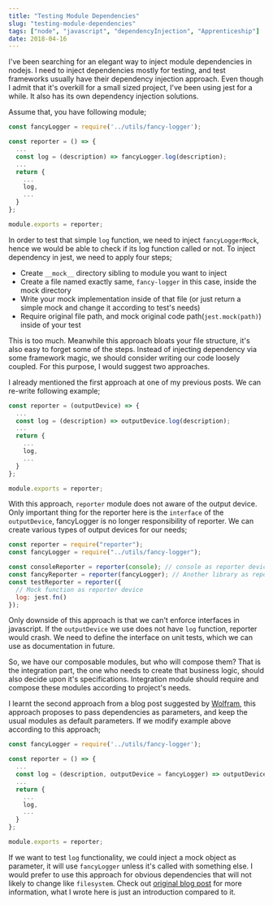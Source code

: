 ```yaml
---
title: "Testing Module Dependencies"
slug: "testing-module-dependencies"
tags: ["node", "javascript", "dependencyInjection", "Apprenticeship"]
date: 2018-04-16
---
```


I've been searching for an elegant way to inject module dependencies in nodejs. I need to inject dependencies mostly for testing, and test frameworks usually have their dependency injection approach. Even though I admit that it's overkill for a small sized project, I've been using jest for a while. It also has its own dependency injection solutions.

Assume that, you have following module;

```js
const fancyLogger = require('../utils/fancy-logger');

const reporter = () => {
  ...
  const log = (description) => fancyLogger.log(description);
  ...
  return {
    ...
    log,
    ...
  }
};

module.exports = reporter;
```

In order to test that simple `log` function, we need to inject `fancyLoggerMock`, hence we would be able to check if its log function called or not. To inject dependency in jest, we need to apply four steps;

* Create `__mock__` directory sibling to module you want to inject
* Create a file named exactly same, `fancy-logger` in this case, inside the mock directory
* Write your mock implementation inside of that file (or just return a simple mock and change it according to test's needs)
* Require original file path, and mock original code path(`jest.mock(path)`) inside of your test

This is too much. Meanwhile this approach bloats your file structure, it's also easy to forget some of the steps. Instead of injecting dependency via some framework magic, we should consider writing our code loosely coupled. For this purpose, I would suggest two approaches.

I already mentioned the first approach at one of my previous posts. We can re-write following example;

```js
const reporter = (outputDevice) => {
  ...
  const log = (description) => outputDevice.log(description);
  ...
  return {
    ...
    log,
    ...
  }
};

module.exports = reporter;
```

With this approach, `reporter` module does not aware of the output device. Only important thing for the reporter here is the `interface` of the `outputDevice`, fancyLogger is no longer responsibility of reporter. We can create various types of output devices for our needs;

```js
const reporter = require("reporter");
const fancyLogger = require("../utils/fancy-logger");

const consoleReporter = reporter(console); // console as reporter device
const fancyReporter = reporter(fancyLogger); // Another library as reporter device
const testReporter = reporter({
  // Mock function as reporter device
  log: jest.fn()
});
```

Only downside of this approach is that we can't enforce interfaces in javascript. If the `outputDevice` we use does not have `log` function, reporter would crash. We need to define the interface on unit tests, which we can use as documentation in future.

So, we have our composable modules, but who will compose them? That is the integration part, the one who needs to create that business logic, should also decide upon it's specifications. Integration module should require and compose these modules according to project's needs.

I learnt the second approach from a blog post suggested by [Wolfram](https://twitter.com/wolframkriesing), this approach proposes to pass dependencies as parameters, and keep the usual modules as default parameters. If we modify example above according to this approach;

```js
const fancyLogger = require('../utils/fancy-logger');

const reporter = () => {
  ...
  const log = (description, outputDevice = fancyLogger) => outputDevice.log(description);
  ...
  return {
    ...
    log,
    ...
  }
};

module.exports = reporter;
```

If we want to test `log` functionality, we could inject a mock object as parameter, it will use `fancyLogger` unless it's called with something else. I would prefer to use this approach for obvious dependencies that will not likely to change like `filesystem`. Check out [original blog post](http://picostitch.com/blog/2017/03/discover-extract-dependencies/) for more information, what I wrote here is just an introduction compared to it.
